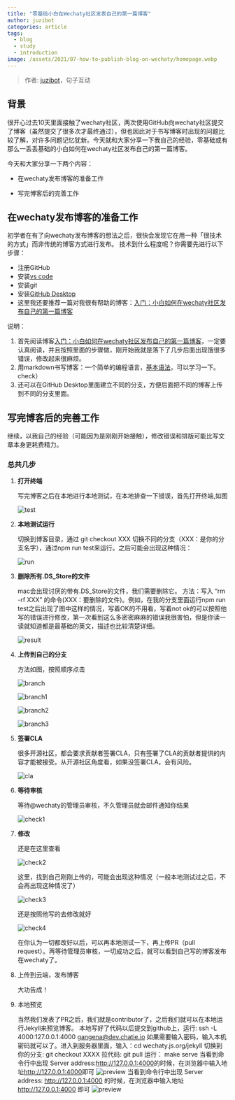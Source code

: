 ```yaml
---
title: "零基础小白在Wechaty社区发表自己的第一篇博客"
author: juzibot
categories: article
tags:
  - blog
  - study
  - introduction
image: /assets/2021/07-how-to-publish-blog-on-wechaty/homepage.webp
---
```


> 作者: [juzibot](https://github.com/juzibot/)，句子互动

## 背景

很开心过去10天里面接触了wechaty社区，两次使用GitHub向wechaty社区提交了博客（虽然提交了很多次才最终通过），但也因此对于书写博客时出现的问题比较了解，对许多问题记忆犹新。今天就和大家分享一下我自己的经验，零基础或有那么一丢丢基础的小白如何在wechaty社区发布自己的第一篇博客。

今天和大家分享一下两个内容：

- 在wechaty发布博客的准备工作

- 写完博客后的完善工作

## 在wechaty发布博客的准备工作

初学者在有了向wechaty发布博客的想法之后，很快会发现它在用一种「很技术的方式」而非传统的博客方式进行发布。
技术到什么程度呢？你需要先进行以下步骤：

- 注册GitHub
- 安装[vs code](https://code.visualstudio.com/download)
- 安装git
- 安装[GitHub Desktop](https://docs.github.com/cn/desktop/installing-and-configuring-github-desktop/installing-and-authenticating-to-github-desktop/installing-github-desktop)
- 这里我还要推荐一篇对我很有帮助的博客：[入门：小白如何在wechaty社区发布自己的第一篇博客](https://wechaty.js.org/2021/04/22/how-to-publish-blog-on-wechaty/)

说明：

1. 首先阅读博客[入门：小白如何在wechaty社区发布自己的第一篇博客](https://wechaty.js.org/2021/04/22/how-to-publish-blog-on-wechaty/)，一定要认真阅读，并且按照里面的步骤做，刚开始我就是落下了几步后面出现饿很多错误，修改起来很麻烦。
2. 用markdown书写博客：一个简单的编程语言，[基本语法](http://markdown.p2hp.com/basic-syntax/)，可以学习一下。
 check）
3. 还可以在GitHub Desktop里面建立不同的分支，方便后面把不同的博客上传到不同的分支里面。

## 写完博客后的完善工作

继续，以我自己的经验（可能因为是刚刚开始接触），修改错误和排版可能比写文章本身更耗费精力。

### 总共几步

1. **打开终端**

    写完博客之后在本地进行本地测试，在本地排查一下错误，首先打开终端,如图

    ![test](/assets/2021/07-how-to-publish-blog-on-wechaty/test.webp)

2. **本地测试运行**

    切换到博客目录，通过 git checkout XXX 切换不同的分支（XXX：是你的分支名字），通过npm run test来运行。之后可能会出现这种情况：

    ![run](/assets/2021/07-how-to-publish-blog-on-wechaty/run.webp)

3. **删除所有.DS_Store的文件**

    mac会出现讨厌的带有.DS_Store的文件，我们需要删除它。
    方法：写入 “rm -rf XXX” 的命令(XXX：要删除的文件)。例如，在我的分支里面运行npm run test之后出现了图中这样的情况，写着OK的不用看，写着not ok的可以按照他写的错误进行修改，第一次看到这么多密密麻麻的错误我很害怕，但是你读一读就知道都是最基础的英文，描述也比较清楚详细。

    ![result](/assets/2021/07-how-to-publish-blog-on-wechaty/result.webp)

4. **上传到自己的分支**

    方法如图，按照顺序点击

    ![branch](/assets/2021/07-how-to-publish-blog-on-wechaty/branch.webp)

    ![branch1](/assets/2021/07-how-to-publish-blog-on-wechaty/branch1.webp)

    ![branch2](/assets/2021/07-how-to-publish-blog-on-wechaty/branch2.webp)

    ![branch3](/assets/2021/07-how-to-publish-blog-on-wechaty/branch3.webp)

5. **签署CLA**

    很多开源社区，都会要求贡献者签署CLA，只有签署了CLA的贡献者提供的内容才能被接受。从开源社区角度看，如果没签署CLA，会有风险。

    ![cla](/assets/2021/07-how-to-publish-blog-on-wechaty/cla.webp)

6. **等待审核**

    等待@wechaty的管理员审核，不久管理员就会邮件通知你结果

    ![check1](/assets/2021/07-how-to-publish-blog-on-wechaty/check1.webp)

7. **修改**

    还是在这里查看

    ![check2](/assets/2021/07-how-to-publish-blog-on-wechaty/check2.webp)

    这里，找到自己刚刚上传的，可能会出现这种情况（一般本地测试过之后，不会再出现这种情况了）

    ![check3](/assets/2021/07-how-to-publish-blog-on-wechaty/check3.webp)

    还是按照他写的去修改就好

    ![check4](/assets/2021/07-how-to-publish-blog-on-wechaty/check4.webp)

    在你认为一切都改好以后，可以再本地测试一下，再上传PR（pull request）。再等待管理员审核，一切成功之后，就可以看到自己写的博客发布在wechaty了。

8. 上传到云端，发布博客

    大功告成！

9. 本地预览

    当然我们发表了PR之后，我们就是contributor了，之后我们就可以在本地运行Jekyll来预览博客。
    本地写好了代码以后提交到github上，运行: ssh -L 4000:127.0.0.1:4000 gangena@dev.chatie.io
    如果需要输入密码，输入本机密码就可以了。进入到服务器里面，输入：cd wechaty.js.org/jekyll
    切换到你的分支: git checkout XXXX
    拉代码: git pull
    运行： make serve
    当看到命令行中出现 Server address:<http://127.0.0.1:4000>的时候，在浏览器中输入地址<http://127.0.0.1:4000>即可
    ![preview](/assets/2021/07-how-to-publish-blog-on-wechaty/preview.webp)
    当看到命令行中出现 Server address: <http://127.0.0.1:4000> 的时候，在浏览器中输入地址 <http://127.0.0.1:4000> 即可
    ![preview](/assets/2021/07-how-to-publish-blog-on-wechaty/preview.webp)

